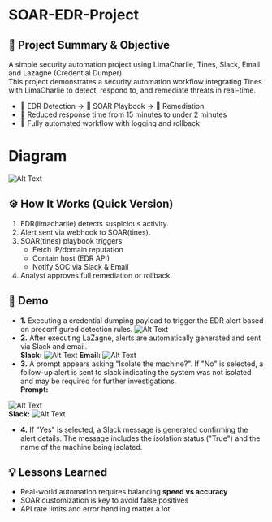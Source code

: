 # SOAR-EDR-Project
## 📌 Project Summary & Objective
A simple security automation project using LimaCharlie, Tines, Slack, Email and Lazagne (Credential Dumper).
<br> This project demonstrates a security automation workflow integrating Tines with LimaCharlie to detect, respond to, and remediate threats in real-time.

- 📁 EDR Detection → 🎯 SOAR Playbook → 🔧 Remediation
- 🚀 Reduced response time from 15 minutes to under 2 minutes
- 🔄 Fully automated workflow with logging and rollback

# Diagram
![Alt Text](https://i.imgur.com/m35AdST.jpeg)

## ⚙️ How It Works (Quick Version)

1. EDR(limacharlie) detects suspicious activity.
2. Alert sent via webhook to SOAR(tines).
3. SOAR(tines) playbook triggers:
    - Fetch IP/domain reputation
    - Contain host (EDR API)
    - Notify SOC via Slack & Email
4. Analyst approves full remediation or rollback.

## 🚀 Demo
- **1.** Executing a credential dumping payload to trigger the EDR alert based on preconfigured detection rules.
![Alt Text](https://i.imgur.com/j7zOZGl.png)
- **2.** After executing LaZagne, alerts are automatically generated and sent via Slack and email.
<br>**Slack:**
![Alt Text](https://i.imgur.com/4GpiN2U.png)
**Email:**
![Alt Text](https://i.imgur.com/NfJ3KX7.png)
- **3.** A prompt appears asking "Isolate the machine?". If "No" is selected, a follow-up alert is sent to slack indicating the system was not isolated and may be required for further investigations.
<br>**Prompt:**

![Alt Text](https://i.imgur.com/Dx2B7cB.png)
<br>**Slack:**
![Alt Text](https://i.imgur.com/qV2FOUr.png)
- **4.** If "Yes" is selected, a Slack message is generated confirming the alert details. The message includes the isolation status ("True") and the name of the machine being isolated.


## 💡 Lessons Learned
- Real-world automation requires balancing **speed vs accuracy**
- SOAR customization is key to avoid false positives
- API rate limits and error handling matter a lot
